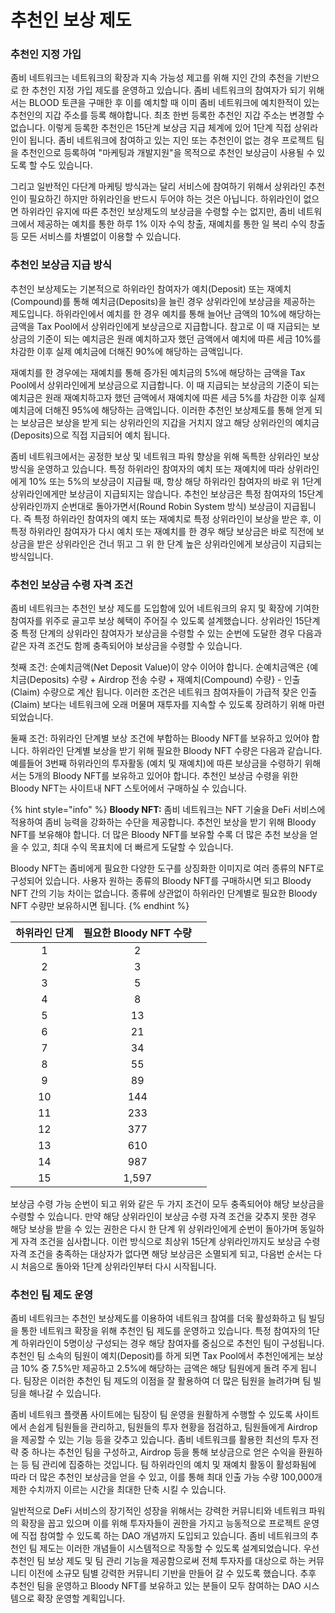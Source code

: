 # 추천인 보상 제도

### 추천인 지정 가입

좀비 네트워크는 네트워크의 확장과 지속 가능성 제고를 위해 지인 간의 추천을 기반으로 한 추천인 지정 가입 제도를 운영하고 있습니다. 좀비 네트워크의 참여자가 되기 위해서는 BLOOD 토큰을 구매한 후 이를 예치할 때 이미 좀비 네트워크에 예치한적이 있는 추천인의 지갑 주소를 등록 해야합니다. 최초 한번 등록한 추천인 지갑 주소는 변경할 수 없습니다. 이렇게 등록한 추천인은 15단계 보상금 지급 체계에 있어 1단계 직접 상위라인이 됩니다. 좀비 네트워크에 참여하고 있는 지인 또는 추천인이 없는 경우 프로젝트 팀을 추천인으로 등록하여 "마케팅과 개발지원"을 목적으로 추천인 보상금이 사용될 수 있도록 할 수도 있습니다.

그리고 일반적인 다단계 마케팅 방식과는 달리 서비스에 참여하기 위해서 상위라인 추천인이 필요하긴 하지만 하위라인을 반드시 두어야 하는 것은 아닙니다. 하위라인이 없으면 하위라인 유지에 따른 추천인 보상제도의 보상금을 수령할 수는 없지만, 좀비 네트워크에서 제공하는 예치를 통한 하루 1% 이자 수익 창출, 재예치를 통한 일 복리 수익 창출 등 모든 서비스를 차별없이 이용할 수 있습니다.

### 추천인 보상금 지급 방식

추천인 보상제도는 기본적으로 하위라인 참여자가 예치(Deposit) 또는 재예치(Compound)를 통해 예치금(Deposits)을 늘린 경우 상위라인에 보상금을 제공하는 제도입니다. 하위라인에서 예치를 한 경우 예치를 통해 늘어난 금액의 10%에 해당하는 금액을 Tax Pool에서 상위라인에게 보상금으로 지급합니다. 참고로 이 때 지급되는 보상금의 기준이 되는 예치금은 원래 예치하고자 했던 금액에서 예치에 따른 세금 10%를 차감한 이후 실제 예치금에 더해진 90%에 해당하는 금액입니다. &#x20;

재예치를 한 경우에는 재예치를 통해 증가된 예치금의 5%에 해당하는 금액을 Tax Pool에서 상위라인에게 보상금으로 지급합니다. 이 때 지급되는 보상금의 기준이 되는 예치금은 원래 재예치하고자 했던 금액에서 재예치에 따른 세금 5%를 차감한 이후 실제 예치금에 더해진 95%에 해당하는 금액입니다. 이러한 추천인 보상제도를 통해 얻게 되는 보상금은 보상을 받게 되는 상위라인의 지갑을 거치지 않고 해당 상위라인의 예치금(Deposits)으로 직접 지급되어 예치 됩니다.

좀비 네트워크에서는 공정한 보상 및 네트워크 파워 향상을 위해 독특한 상위라인 보상 방식을 운영하고 있습니다. 특정 하위라인 참여자의 예치 또는 재예치에 따라 상위라인에게 10% 또는 5%의 보상금이 지급될 때, 항상 해당 하위라인 참여자의 바로 위 1단계 상위라인에게만 보상금이 지급되지는 않습니다. 추천인 보상금은 특정 참여자의 15단계 상위라인까지 순번대로 돌아가면서(Round Robin System 방식) 보상금이 지급됩니다. 즉 특정 하위라인 참여자의 예치 또는 재예치로 특정 상위라인이 보상을 받은 후, 이 특정 하위라인 참여자가 다시 예치 또는 재예치를 한 경우 해당 보상금은 바로 직전에 보상금을 받은 상위라인은 건너 뛰고 그 위 한 단계 높은 상위라인에게 보상금이 지급되는 방식입니다.

### 추천인 보상금 수령 자격 조건

좀비 네트워크는 추천인 보상 제도를 도입함에 있어 네트워크의 유지 및 확장에 기여한 참여자를 위주로 골고루 보상 혜택이 주어질 수 있도록 설계했습니다. 상위라인 15단계 중 특정 단계의 상위라인 참여자가 보상금을 수령할 수 있는 순번에 도달한 경우 다음과 같은 자격 조건도 함께 충족되어야 보상금을 수령할 수 있습니다.

첫째 조건: 순예치금액(Net Deposit Value)이 양수 이어야 합니다. 순예치금액은 {예치금(Deposits) 수량 + Airdrop 전송 수량 + 재예치(Compound) 수량} - 인출(Claim) 수량으로 계산 됩니다. 이러한 조건은 네트워크 참여자들이 가급적 잦은 인출(Claim) 보다는 네트워크에 오래 머물며 재투자를 지속할 수 있도록 장려하기 위해 마련되었습니다.

둘째 조건: 하위라인 단계별 보상 조건에 부합하는 Bloody NFT를 보유하고 있어야 합니다. 하위라인 단계별 보상을 받기 위해 필요한 Bloody NFT 수량은 다음과 같습니다. 예를들어 3번째 하위라인의 투자활동 (예치 및 재예치)에 따른 보상금을 수령하기 위해서는 5개의 Bloody NFT를 보유하고 있어야 합니다. 추천인 보상금 수령을 위한 Bloody NFT는 사이트내 NFT 스토어에서 구매하실 수 있습니다.

{% hint style="info" %}
**Bloody NFT:** 좀비 네트워크는 NFT 기술을 DeFi 서비스에 적용하여 좀비 능력을 강화하는 수단을 제공합니다. 추천인 보상을 받기 위해 Bloody NFT를 보유해야 합니다. 더 많은 Bloody NFT를 보유할 수록 더 많은 추천 보상을 얻을 수 있고, 최대 수익 목표치에 더 빠르게 도달할 수 있습니다.&#x20;

Bloody NFT는 좀비에게 필요한 다양한 도구를 상징화한 이미지로 여러 종류의 NFT로 구성되어 있습니다. 사용자 원하는 종류의 Bloody NFT를 구매하시면 되고 Bloody NFT 간의 기능 차이는 없습니다. 종류에 상관없이 하위라인 단계별로 필요한 Bloody NFT 수량만 보유하시면 됩니다.
{% endhint %}

| **하위라인 단계** | **필요한 Bloody NFT 수량** |   |
| :---------: | :-------------------: | - |
|      1      |           2           |   |
|      2      |           3           |   |
|      3      |           5           |   |
|      4      |           8           |   |
|      5      |           13          |   |
|      6      |           21          |   |
|      7      |           34          |   |
|      8      |           55          |   |
|      9      |           89          |   |
|      10     |          144          |   |
|      11     |          233          |   |
|      12     |          377          |   |
|      13     |          610          |   |
|      14     |          987          |   |
|      15     |         1,597         |   |

보상금 수령 가능 순번이 되고 위와 같은 두 가지 조건이 모두 충족되어야 해당 보상금을 수령할 수 있습니다. 만약 해당 상위라인이 보상금 수령 자격 조건을 갖추지 못한 경우 해당 보상을 받을 수 있는 권한은 다시 한 단계 위 상위라인에게 순번이 돌아가며 동일하게 자격 조건을 심사합니다. 이런 방식으로 최상위 15단계 상위라인까지도 보상금 수령 자격 조건을 충족하는 대상자가 없다면 해당 보상금은 소멸되게 되고, 다음번 순서는 다시 처음으로 돌아와 1단계 상위라인부터 다시 시작됩니다.

### 추천인 팀 제도 운영

좀비 네트워크는 추천인 보상제도를 이용하여 네트워크 참여를 더욱 활성화하고 팀 빌딩을 통한 네트워크 확장을 위해 추천인 팀 제도를 운영하고 있습니다. 특정 참여자의 1단계 하위라인이 5명이상 구성되는 경우 해당 참여자를 중심으로 추천인 팀이 구성됩니다. 추천인 팀 소속의 팀원이 예치(Deposit)를 하게 되면 Tax Pool에서 추천인에게는 보상금 10% 중 7.5%만 제공하고 2.5%에 해당하는 금액은 해당 팀원에게 돌려 주게 됩니다. 팀장은 이러한 추천인 팀 제도의 이점을 잘 활용하여 더 많은 팀원을 늘려가며 팀 빌딩을 해나갈 수 있습니다.&#x20;

좀비 네트워크 플랫폼 사이트에는 팀장이 팀 운영을 원활하게 수행할 수 있도록 사이트에서 손쉽게 팀원들을 관리하고, 팀원들의 투자 현황을 점검하고, 팀원들에게 Airdrop을 제공할 수 있는 기능 등을 갖추고 있습니다. 좀비 네트워크를 활용한 최선의 투자 전략 중 하나는 추천인 팀을 구성하고, Airdrop 등을 통해 보상금으로 얻은 수익을 환원하는 등 팀 관리에 집중하는 것입니다. 팀 하위라인의 예치 및 재예치 활동이 활성화됨에 따라 더 많은 추천인 보상금을 얻을 수 있고, 이를 통해 최대 인출 가능 수량 100,000개 제한 수치까지 이르는 시간을 최대한 단축 시킬 수 있습니다.

일반적으로 DeFi 서비스의 장기적인 성장을 위해서는 강력한 커뮤니티와 네트워크 파워의 확장을 꼽고 있으며 이를 위해 투자자들이 권한을 가지고 능동적으로 프로젝트 운영에 직접 참여할 수 있도록 하는 DAO 개념까지 도입되고 있습니다. 좀비 네트워크의 추천인 팀 제도는 이러한 개념들이 시스템적으로 작동할 수 있도록 설계되었습니다. 우선 추천인 팀 보상 제도 및 팀 관리 기능을 제공함으로써 전체 투자자를 대상으로 하는 커뮤니티 이전에 소규모 팀별 강력한 커뮤니티 기반을 만들어 갈 수 있도록 했습니다. 추후 추천인 팀을 운영하고 Bloody NFT를 보유하고 있는 분들이 모두 참여하는 DAO 시스템으로 확장 운영할 계획입니다.
